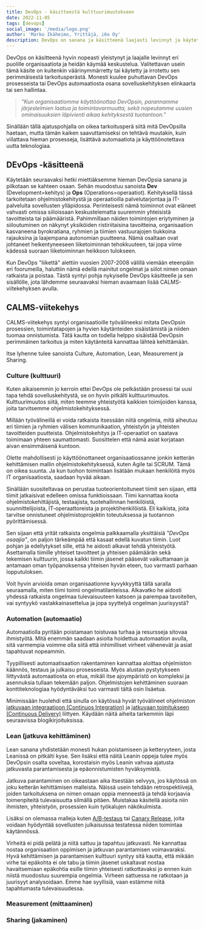 ```yaml
---
title: DevOps - käsitteestä kulttuurimuutokseen
date: 2022-11-05
tags: [devops]
social_image: '/media/logo.png'
author: 'Marko Ikäheimo, Yrittäjä, i6o Oy'
description: DevOps on sanana ja käsitteenä laajasti levinnyt ja käytetty eripuolilla organisaatioita. Käsite on hyvin usein väärinymmärretty tai käytetty eri asiayhteyksissä. Yritän osaltani selventää mistä DevOpsissa on perinpohjin kyse ja miksi organisaatioiden tulisi tämä kulttuuri muutos toteuttaa.
---
```

 
DevOps on käsitteenä hyvin nopeasti yleistynyt ja laajalle levinnyt eri puolille organisaatiota ja heidän käymää keskustelua. Valitettavan usein tämä käsite on kuitenkin väärinymmärretty tai käytetty ja irrotettu sen perimmäisestä tarkoitusperästä. Monesti kuulee puhuttavan DevOps prosesseista tai DevOps automaatiosta osana sovelluskehityksen elinkaarta tai sen hallintaa.
 
> _"Kun organisaatiomme käyttöönottaa DevOpsin, parannamme järjestelmien laatua ja toimintavarmuutta, sekä nopeutamme uusien ominaisuuksien läpivienti aikaa kehityksestä tuotantoon."_
 
Sinällään tällä ajatuspohjalla on oikea tarkoitusperä siitä mitä DevOpsilla haetaan, mutta tämän kaiken saavuttamiseksi on tehtävä muutakin, kuin viilattava hieman prosesseja, lisättävä automaatiota ja käyttöönotettava uutta teknologiaa.
 
## DEvOps -käsitteenä
Käytetään seuraavaksi hetki miettiäksemme hieman DevOpsia sanana ja pilkotaan se kahteen osaan. Sehän muodostuu sanoista **Dev** (Development=kehitys) ja **Ops** (Operations=operaatiot). Kehityksellä tässä tarkoitetaan ohjelmistokehitystä ja operaatioilla palvelutarjontaa ja IT-palveluita sovellusten ylläpidossa. Perinteisesti nämä toiminnot ovat eläneet vahvasti omissa siiloissaan keskustelematta suuremmin yhteisistä tavoitteista tai päämääristä. Pahimmillaan näiden toimintojen eriytyminen ja siiloutuminen on näkynyt yksiköiden ristiriitaisina tavoitteina, organisaation kasvaneena byrokratiana, ryhmien ja tiimien vastuurajojen tiukkoina rajauksina ja laajempana autonomian puutteena. Nämä osaltaan ovat johtaneet heikentyneeseen liiketoiminnan tehokkuuteen, tai jopa viime kädessä suoraan liiketoiminnan heikkoon tulokseen.
 
Kun DevOps "liikettä" alettiin vuosien 2007-2008 välillä viemään eteenpäin eri foorumeilla, haluttiin nämä edellä mainitut ongelmat ja siilot nimen omaan ratkaista ja poistaa. Tästä syntyi pohja nykyiselle DevOps käsitteelle ja sen sisällölle, jota lähdemme seuraavaksi hieman avaamaan lisää CALMS-viitekehyksen avulla.
 
## CALMS-viitekehys
 
CALMS-viitekehys syntyi organisaatioille työvälineeksi mitata DevOpsin prosessien, toimintatapojen ja hyvien käytänteiden sisäistämistä ja niiden tuomaa onnistumista. Tätä kautta on todella helppo sisäistää DevOpsin perimmäinen tarkoitus ja miten käytänteitä kannattaa lähteä kehittämään.
 
Itse lyhenne tulee sanoista Culture, Automation, Lean, Measurement ja Sharing.
 
### Culture (kulttuuri)
 
Kuten aikaisemmin jo kerroin ettei DevOps ole pelkästään prosessi tai uusi tapa tehdä sovelluskehitystä, se on hyvin pitkälti kulttuurimuutos. Kulttuurimuutos siitä, miten teemme yhteistyötä kaikkien toimijoiden kanssa, joita tarvitsemme ohjelmistokehityksessä.
 
Millään työvälineillä ei voida ratkaista itsessään niitä ongelmia, mitä aiheutuu eri tiimien ja ryhmien välisen kommunikaation, yhteistyön ja yhteisten tavoitteiden puutteista. Ohjelmistokehitys ja IT-operaatiot on saatava toimimaan yhteen saumattomasti. Suosittelen että nämä asiat korjataan aivan ensimmäisenä kuntoon.
 
Olette mahdollisesti jo käyttöönottaneet organisaatiossanne jonkin ketterän kehittämisen mallin ohjelmistokehityksessä, kuten Agile tai SCRUM. Tämä on oikea suunta. Ja kun tuohon toimintaan lisätään mukaan henkilöitä myös IT organisaatiosta, saadaan hyvää aikaan.
 
Sinällään suositeltavaa on perustaa tuoteorientoituneet tiimit sen sijaan, että tiimit jatkaisivat edelleen omissa funktioissaan. Tiimi kannattaa koota ohjelmistokehittäjistä, testaajista, tuotehallinnan henkilöistä, suunnittelijoista, IT-operaattoreista ja projektihenkilöistä. Eli kaikista, joita tarvitse onnistuneet ohjelmistoprojektin toteutuksessa ja tuotannon pyörittämisessä.
 
Sen sijaan että yrität ratkaista ongelmia palkkaamalla yksittäisiä _"DevOps osaajia"_, on paljon tärkeämpää että kasaat edellä kuvatun tiimin. Luot pohjan ja edellytykset sille, että he aidosti alkavat tehdä yhteistyötä. Asettamalla tiimille yhteiset tavoitteet ja yhteisen päämäärän sekä tekemisen kulttuurin, jossa kaikki tiimin jäsenet pääsevät vaikuttamaan ja antamaan oman työpanoksensa yhteisen hyvän eteen, tuo varmasti parhaan lopputuloksen.
 
Voit hyvin arvioida oman organisaationne kyvykkyyttä tällä saralla seuraamalla, miten tiimi toimii ongelmatilanteissa. Alkavatko he aidosti yhdessä ratkaista ongelmaa tulevaisuuteen katsoen ja parempaa tavoitellen, vai syntyykö vastakkainasettelua ja jopa syyttelyä ongelman juurisyystä?
 
### Automation (automaatio)
 
Automaatiolla pyritään poistamaan toistuvaa turhaa ja resursseja sitovaa ihmistyötä. Mitä enemmän saadaan asioita hoidettua automaation avulla, sitä varmempia voimme olla siitä että inhimilliset virheet vähenevät ja asiat tapahtuvat nopeammin.
 
Tyypillisesti automaatisaation rakentaminen kannattaa aloittaa ohjelmiston käännös, testaus ja julkaisu prosesseista. Myös alustan pystytykseen liittyvästä automaatiosta on etua, mikäli itse ajoympäristö on kompleksi ja asennuksia tullaan tekemään paljon. Ohjelmistojen kehittäminen suoraan konttiteknologiaa hyödyntäväksi tuo varmasti tältä osin lisäetua.
 
Minimissään huolehdi että sinulla on käytössä hyvät työvälineet ohjelmiston [jatkuvaan integraatioon (Continuos Integration)](https://fi.wikipedia.org/wiki/Jatkuva_integraatio) ja [jatkuvaan toimitukseen (Continuous Delivery)](https://fi.wikipedia.org/wiki/Jatkuva_toimitus) liittyen. Käydään näitä aiheita tarkemmin läpi seuraavissa blogikirjoituksissa.
 
 
### Lean (jatkuva kehittäminen)
 
Lean sanana yhdistetään monesti hukan poistamiseen ja ketteryyteen, josta Leanissä on pitkälti kyse. Sen lisäksi että näitä Leanin oppeja tulee myös DevOpsin osalta soveltaa, korostaisin myös Leanin vahvaa ajatusta jatkuvasta parantamisesta ja epäonnistumisten hyväksymistä.
 
Jatkuva parantaminen on oikeastaan aika itsestään selvyys, jos käytössä on joku ketterän kehittämisen malleista. Näissä usein tehdään retrospektiivejä, joiden tarkoituksena on nimen omaan oppia menneestä ja tehdä korjaavia toimenpiteitä tulevaisuutta silmällä pitäen. Muistakaa käsitellä asioita niin ihmisten, yhteistyön, prosessien kuin työkalujen näkökulmista.
 
Lisäksi on olemassa malleja kuten [A/B-testaus](https://en.wikipedia.org/wiki/A/B_testing) tai [Canary Release](https://en.wikipedia.org/wiki/Feature_toggle#Canary_release), joita voidaan hyödyntää sovellusten julkaisuissa testatessa niiden toimintaa käytännössä.
 
Virheitä ei pidä pelätä ja niitä sattuu ja tapahtuu  jatkuvasti. Ne kannattaa nostaa organisaation oppimisen ja jatkuvan parantamisen voimavaraksi. Hyvä kehittämisen ja parantamisen kulttuuri syntyy sitä kautta, että mikään virhe tai epäkohta ei ole tabu ja tiimin jäsenet uskaltavat nostaa havaitsemiaan epäkohtia esille tiimin yhteisesti ratkottavaksi jo ennen kuin niistä muodostuu suurempia ongelmia. Virheen sattuessa ne ratkotaan ja  juurisyyt analysoidaan. Emme hae syyllisiä, vaan estämme niitä tapahtumasta tulevaisuudessa.
 
### Measurement (mittaaminen)
 
### Sharing (jakaminen)

